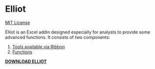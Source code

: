 # Elliot

[MIT License](https://github.com/lukasheinz92/elliot/blob/main/LICENSE)

Elliot is an Excel addin designed especially for analysts to provide some advanced functions. It consists of two components:

1. [Tools available via Ribbon](https://github.com/lukasheinz92/elliot/wiki/1.-Tools)
2. [Functions](https://github.com/lukasheinz92/elliot/wiki/2.-Functions)

**[DOWNLOAD ELLIOT](https://github.com/lukasheinz92/elliot/raw/main/elliot.xlam)**
